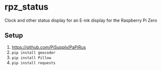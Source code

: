 # rpz_status
Clock and other status display for an E-ink display for the Raspberry Pi Zero

## Setup
1. https://github.com/PiSupply/PaPiRus
2. `pip install geocoder`
3. `pip install Pillow`
4. `pip install requests`

